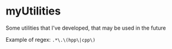 # myUtilities
Some utilities that I've developed, that may be used in the future

Example of regex: ```.*\.\(hpp\|cpp\)```
